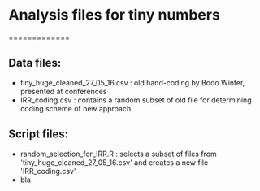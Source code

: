 # Analysis files for tiny numbers
=============

## Data files:

- tiny_huge_cleaned_27_05_16.csv : old hand-coding by Bodo Winter, presented at conferences
- IRR_coding.csv : contains a random subset of old file for determining coding scheme of new approach

## Script files:

- random_selection_for_IRR.R : selects a subset of files from 'tiny_huge_cleaned_27_05_16.csv' and creates a new file 'IRR_coding.csv'
- bla

